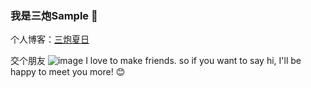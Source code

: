 ### 我是三炮Sample 👋
个人博客：[三炮夏日](summerday.fun)


交个朋友 ![image](https://github.com/Sample999/Sample999/assets/54846113/53e51d58-c626-4288-8253-da4f61de596b)
 I love to make friends. so if you want to say hi, I'll be happy to meet you more! 😊
 
<!--
**Sample999/Sample999** is a ✨ _special_ ✨ repository because its `README.md` (this file) appears on your GitHub profile.

Here are some ideas to get you started:

- 🔭 I’m currently working on ...
- 🌱 I’m currently learning ...
- 👯 I’m looking to collaborate on ...
- 🤔 I’m looking for help with ...
- 💬 Ask me about ...
- 📫 How to reach me: ...
- 😄 Pronouns: ...
- ⚡ Fun fact: ...
-->
